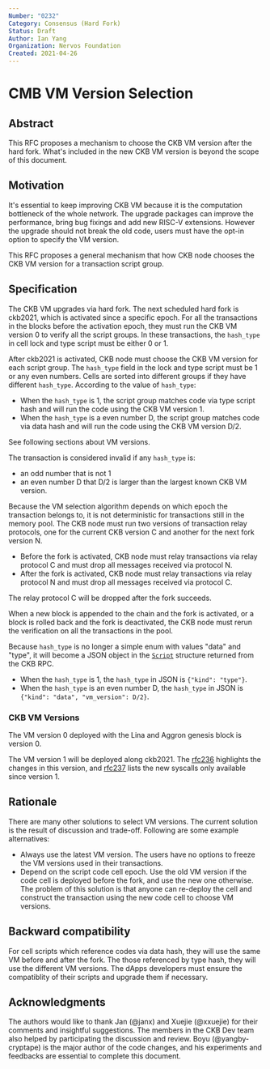 ```yaml
---
Number: "0232"
Category: Consensus (Hard Fork)
Status: Draft
Author: Ian Yang
Organization: Nervos Foundation
Created: 2021-04-26
---
```


# CMB VM Version Selection

## Abstract

This RFC proposes a mechanism to choose the CKB VM version after the hard fork. What's included in the new CKB VM version is beyond the scope of this document.

## Motivation

It's essential to keep improving CKB VM because it is the computation bottleneck of the whole network. The upgrade packages can improve the performance, bring bug fixings and add new RISC-V extensions. However the upgrade should not break the old code, users must have the opt-in option to specify the VM version.

This RFC proposes a general mechanism that how CKB node chooses the CKB VM version for a transaction script group.

## Specification

The CKB VM upgrades via hard fork. The next scheduled hard fork is ckb2021, which is activated since a specific epoch. For all the transactions in the blocks before the activation epoch, they must run the CKB VM version 0 to verify all the script groups. In these transactions, the `hash_type` in cell lock and type script must be either 0 or 1.

After ckb2021 is activated, CKB node must choose the CKB VM version for each script group. The `hash_type` field in the lock and type script must be 1 or any even numbers. Cells are sorted into different groups if they have different `hash_type`. According to the value of `hash_type`:

* When the `hash_type` is 1, the script group matches code via type script hash and will run the code using the CKB VM version 1.
* When the `hash_type` is a even number D, the script group matches code via data hash and will run the code using the CKB VM version D/2.

See following sections about VM versions.

The transaction is considered invalid if any `hash_type` is:

* an odd number that is not 1
* an even number D that D/2 is larger than the largest known CKB VM version.

Because the VM selection algorithm depends on which epoch the transaction belongs to, it is not deterministic for transactions still in the memory pool. The CKB node must run two versions of transaction relay protocols, one for the current CKB version C and another for the next fork version N.

* Before the fork is activated, CKB node must relay transactions via relay protocol C and must drop all messages received via protocol N.
* After the fork is activated, CKB node must relay transactions via relay protocol N and must drop all messages received via protocol C.

The relay protocol C will be dropped after the fork succeeds.

When a new block is appended to the chain and the fork is activated, or a block is rolled back and the fork is deactivated, the CKB node must rerun the verification on all the transactions in the pool.

Because `hash_type` is no longer a simple enum with values "data" and "type", it will become a JSON object in the [`Script`](https://github.com/nervosnetwork/ckb/blob/develop/rpc/README.md#type-script) structure returned from the CKB RPC.

* When the `hash_type` is 1, the `hash_type` in JSON is `{"kind": "type"}`.
* When the `hash_type` is an even number D, the `hash_type` in JSON is `{"kind": "data", "vm_version": D/2}`.

### CKB VM Versions

The VM version 0 deployed with the Lina and Aggron genesis block is version 0.

The VM version 1 will be deployed along ckb2021. The [rfc236] highlights the changes in this version, and [rfc237] lists the new syscalls only available since version 1.

[rfc236]: ../0236-ckb-vm-version-1/0236-ckb-vm-version-1.md
[rfc237]: ../0237-vm-syscalls-2/0237-vm-syscalls-2.md

## Rationale

There are many other solutions to select VM versions. The current solution is the result of discussion and trade-off. Following are some example alternatives:

* Always use the latest VM version. The users have no options to freeze the VM versions used in their transactions.
* Depend on the script code cell epoch. Use the old VM version if the code cell is deployed before the fork, and use the new one otherwise. The problem of this solution is that anyone can re-deploy the cell and construct the transaction using the new code cell to choose VM versions.

## Backward compatibility

For cell scripts which reference codes via data hash, they will use the same VM before and after the fork. The those referenced by type hash, they will use the different VM versions. The dApps developers must ensure the compatiblity of their scripts and upgrade them if necessary.

## Acknowledgments

The authors would like to thank Jan (@janx) and Xuejie (@xxuejie) for their comments and insightful suggestions. The members in the CKB Dev team also helped by participating the discussion and review. Boyu (@yangby-cryptape) is the major author of the code changes, and his experiments and feedbacks are essential to complete this document.
